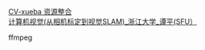 

[CV-xueba 资源整合](https://github.com/CV-xueba/A01_cvclass_basic)
[计算机视觉(从相机标定到视觉SLAM)_浙江大学_谭平(SFU）](https://www.bilibili.com/video/BV1U741127nE?from=search&seid=8779063850127168167&spm_id_from=333.337.0.0)

ffmpeg
